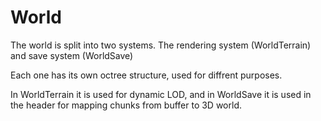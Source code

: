 # World
The world is split into two systems.
The rendering system (WorldTerrain) and save system (WorldSave)

Each one has its own octree structure, used for diffrent purposes.

In WorldTerrain it is used for dynamic LOD, and in WorldSave it is used in the header for mapping chunks from buffer to 3D world.
